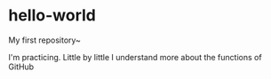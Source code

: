 # hello-world
My first repository~ 

I'm practicing. Little by little I understand more about the functions of GitHub
